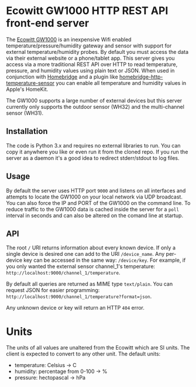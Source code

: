 # Ecowitt GW1000 HTTP REST API front-end server
The [Ecowitt GW1000](https://www.ecowitt.com/shop/goodsDetail/16) is an inexpensive Wifi enabled temperature/pressure/humidity gateway and sensor with support for external temperature/humidity probes. By default you must access the data via their external website or a phone/tablet app. This server gives you access via a more traditional REST API over HTTP to read temperature, pressure, and humidity values using plain text or JSON. When used in conjunction with [Homebridge](https://homebridge.io/) and a plugin like [homebridge-http-temperature-sensor](https://github.com/Supereg/homebridge-http-temperature-sensor) you can enable all temperature and humidity values in Apple's HomeKit.

The GW1000 supports a large number of external devices but this server currently only supports the outdoor sensor (WH32) and the multi-channel sensor (WH31).

## Installation
The code is Python 3.x and requires no external libraries to run. You can copy it anywhere you like or even run it from the cloned repo. If you run the server as a daemon it's a good idea to redirect stderr/stdout to
log files.

## Usage
By default the server uses HTTP port `9000` and listens on all interfaces and attempts to locate the GW1000 on your local network via UDP broadcast. You can also force the IP and PORT of the GW1000 on the command line. To reduce traffic to the GW1000 data is cached inside the server for a `poll` interval in seconds and can also be altered on the comand line at startup. 

## API

The root `/` URI returns information about every known device. If only a single device is desired one can add to the URI `/device_name`. Any per-device key can be accessed in the same way: `/device/key`.  For example, if you only wanted the external sensor channel_1's temperature: `http://localhost:9000/channel_1/temperature`.

By default all queries are returned as MIME type `text/plain`. You can request JSON for easier programming: `http://localhost:9000/channel_1/temperature?format=json`.

Any unknown device or key will return an HTTP `404` error.

# Units
The units of all values are unaltered from the Ecowitt which are SI units. The client is expected to convert to any other unit. The default units:
* temperature: Celsius -> C
* humidity: percentage from 0-100 -> %
* pressure: hectopascal -> hPa
